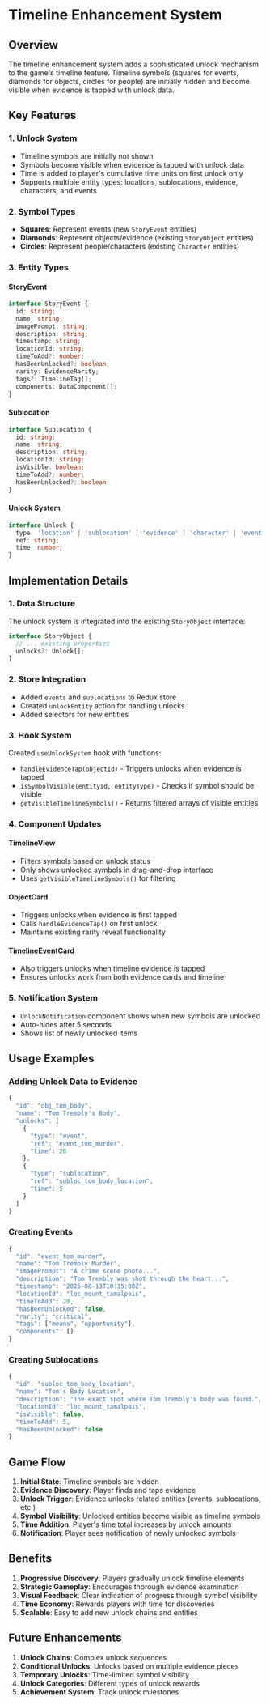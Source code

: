 # Timeline Enhancement System

## Overview

The timeline enhancement system adds a sophisticated unlock mechanism to the game's timeline feature. Timeline symbols (squares for events, diamonds for objects, circles for people) are initially hidden and become visible when evidence is tapped with unlock data.

## Key Features

### 1. **Unlock System**
- Timeline symbols are initially not shown
- Symbols become visible when evidence is tapped with unlock data
- Time is added to player's cumulative time units on first unlock only
- Supports multiple entity types: locations, sublocations, evidence, characters, and events

### 2. **Symbol Types**
- **Squares**: Represent events (new `StoryEvent` entities)
- **Diamonds**: Represent objects/evidence (existing `StoryObject` entities)
- **Circles**: Represent people/characters (existing `Character` entities)

### 3. **Entity Types**

#### StoryEvent
```typescript
interface StoryEvent {
  id: string;
  name: string;
  imagePrompt: string;
  description: string;
  timestamp: string;
  locationId: string;
  timeToAdd?: number;
  hasBeenUnlocked?: boolean;
  rarity: EvidenceRarity;
  tags?: TimelineTag[];
  components: DataComponent[];
}
```

#### Sublocation
```typescript
interface Sublocation {
  id: string;
  name: string;
  description: string;
  locationId: string;
  isVisible: boolean;
  timeToAdd?: number;
  hasBeenUnlocked?: boolean;
}
```

#### Unlock System
```typescript
interface Unlock {
  type: 'location' | 'sublocation' | 'evidence' | 'character' | 'event';
  ref: string;
  time: number;
}
```

## Implementation Details

### 1. **Data Structure**
The unlock system is integrated into the existing `StoryObject` interface:

```typescript
interface StoryObject {
  // ... existing properties
  unlocks?: Unlock[];
}
```

### 2. **Store Integration**
- Added `events` and `sublocations` to Redux store
- Created `unlockEntity` action for handling unlocks
- Added selectors for new entities

### 3. **Hook System**
Created `useUnlockSystem` hook with functions:
- `handleEvidenceTap(objectId)` - Triggers unlocks when evidence is tapped
- `isSymbolVisible(entityId, entityType)` - Checks if symbol should be visible
- `getVisibleTimelineSymbols()` - Returns filtered arrays of visible entities

### 4. **Component Updates**

#### TimelineView
- Filters symbols based on unlock status
- Only shows unlocked symbols in drag-and-drop interface
- Uses `getVisibleTimelineSymbols()` for filtering

#### ObjectCard
- Triggers unlocks when evidence is first tapped
- Calls `handleEvidenceTap()` on first unlock
- Maintains existing rarity reveal functionality

#### TimelineEventCard
- Also triggers unlocks when timeline evidence is tapped
- Ensures unlocks work from both evidence cards and timeline

### 5. **Notification System**
- `UnlockNotification` component shows when new symbols are unlocked
- Auto-hides after 5 seconds
- Shows list of newly unlocked items

## Usage Examples

### Adding Unlock Data to Evidence
```typescript
{
  "id": "obj_tom_body",
  "name": "Tom Trembly's Body",
  "unlocks": [
    {
      "type": "event",
      "ref": "event_tom_murder",
      "time": 20
    },
    {
      "type": "sublocation", 
      "ref": "subloc_tom_body_location",
      "time": 5
    }
  ]
}
```

### Creating Events
```typescript
{
  "id": "event_tom_murder",
  "name": "Tom Trembly Murder",
  "imagePrompt": "A crime scene photo...",
  "description": "Tom Trembly was shot through the heart...",
  "timestamp": "2025-08-13T10:15:00Z",
  "locationId": "loc_mount_tamalpais",
  "timeToAdd": 20,
  "hasBeenUnlocked": false,
  "rarity": "critical",
  "tags": ["means", "opportunity"],
  "components": []
}
```

### Creating Sublocations
```typescript
{
  "id": "subloc_tom_body_location",
  "name": "Tom's Body Location",
  "description": "The exact spot where Tom Trembly's body was found.",
  "locationId": "loc_mount_tamalpais",
  "isVisible": false,
  "timeToAdd": 5,
  "hasBeenUnlocked": false
}
```

## Game Flow

1. **Initial State**: Timeline symbols are hidden
2. **Evidence Discovery**: Player finds and taps evidence
3. **Unlock Trigger**: Evidence unlocks related entities (events, sublocations, etc.)
4. **Symbol Visibility**: Unlocked entities become visible as timeline symbols
5. **Time Addition**: Player's time total increases by unlock amounts
6. **Notification**: Player sees notification of newly unlocked symbols

## Benefits

1. **Progressive Discovery**: Players gradually unlock timeline elements
2. **Strategic Gameplay**: Encourages thorough evidence examination
3. **Visual Feedback**: Clear indication of progress through symbol visibility
4. **Time Economy**: Rewards players with time for discoveries
5. **Scalable**: Easy to add new unlock chains and entities

## Future Enhancements

1. **Unlock Chains**: Complex unlock sequences
2. **Conditional Unlocks**: Unlocks based on multiple evidence pieces
3. **Temporary Unlocks**: Time-limited symbol visibility
4. **Unlock Categories**: Different types of unlock rewards
5. **Achievement System**: Track unlock milestones 
